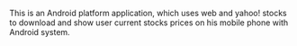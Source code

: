 This is an Android platform application, which uses web and yahoo! stocks to download and show user current stocks prices on his mobile phone with Android system.